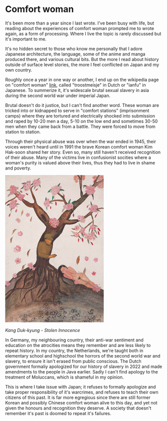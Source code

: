 # Comfort woman

It's been more than a year since I last wrote. I've been busy with life, but
reading about the experiences of comfort woman prompted me to wrote again, as a
form of processing. Where I live the topic is rarely discussed but it's
important to me.

It's no hidden secret to those who know me personally that I adore Japanese
architecture, the language, some of the anime and manga produced there, and
various cultural bits. But the more I read about history outside of surface
level stories, the more I feel conflicted on Japan and my own country.

Roughly once a year in one way or another, I end up on the wikipedia page on
"comfort woman" [link](https://en.wikipedia.org/wiki/Comfort_women), called
"troostmeisje" in Dutch or "ianfu" in Japanese. To summerize it, it's widescale
brutal sexual slavery in asia during the second world war under imperial Japan.

Brutal doesn't do it justice, but I can't find another word. These woman are
tricked into or kidnapped to serve in "comfort stations" (imprisonment camps)
where they are tortured and electrically shocked into submission and raped by
10-20 men a day, 5-10 on the low end and sometimes 30-50 men when they came
back from a battle. They were forced to move from station to station.

Through their physical abuse was over when the war ended in 1945, their voices
weren't heard until in 1991 the brave Korean comfort woman Kim Hak-soon shared
her story. Even so, many still haven't received recognition of their abuse.
Many of the victims live in confusionist socities where a woman's purity is
valued above their lives, thus they had to live in shame and poverty.

![img](./assets/img/20251003-1/kang-duk-kyung_stolen-innocence.jpg)

_Kang Duk-kyung - Stolen Innocence_

In Germany, my neighbouring country, their anti-war sentiment and education on
the atrocities means they remember and are less likely to repeat history. In
my country, the Netherlands, we're taught both in elementary school and
highschool the horrors of the second world war and slavery, to ensure it isn't
erased from public conscious. The Dutch government formaliy apologized for
our history of slavery in 2022 and made amendments to the people in Java
earlier. Sadly I can't find apology to the treatment of Moluccans, which is
shameful in my opinion.

This is where I take issue with Japan; it refuses to formally apologize and
take proper responsibility of it's warcrimes, and refuses to teach their own
citizens of this past. It is far more egregious since there are still former
Korean and possibly Chinese comfort woman alive to this day, and yet not given
the honours and recognition they deserve. A society that doesn't remember it's
past is doomed to repeat it's failures.
